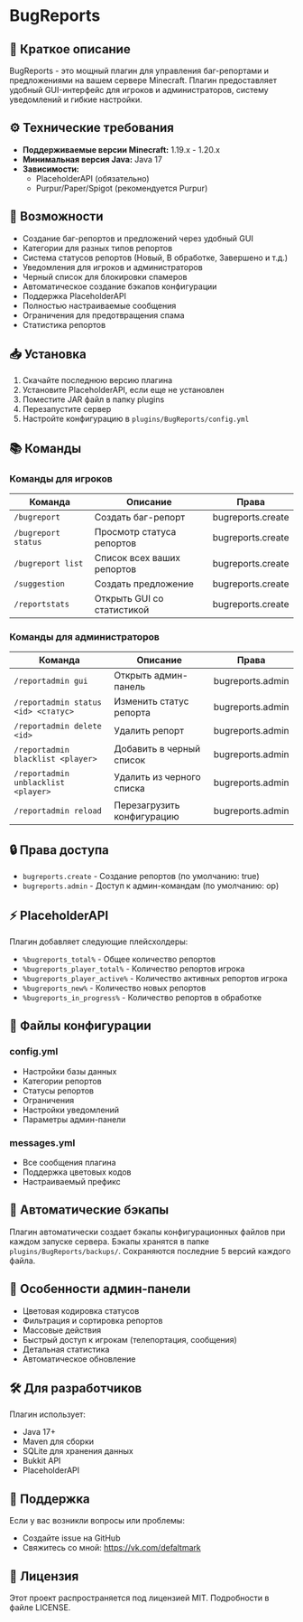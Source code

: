 # BugReports

## 📝 Краткое описание
BugReports - это мощный плагин для управления баг-репортами и предложениями на вашем сервере Minecraft. Плагин предоставляет удобный GUI-интерфейс для игроков и администраторов, систему уведомлений и гибкие настройки.

## ⚙️ Технические требования
- **Поддерживаемые версии Minecraft:** 1.19.x - 1.20.x
- **Минимальная версия Java:** Java 17
- **Зависимости:** 
  - PlaceholderAPI (обязательно)
  - Purpur/Paper/Spigot (рекомендуется Purpur)

## 🚀 Возможности
- Создание баг-репортов и предложений через удобный GUI
- Категории для разных типов репортов
- Система статусов репортов (Новый, В обработке, Завершено и т.д.)
- Уведомления для игроков и администраторов
- Черный список для блокировки спамеров
- Автоматическое создание бэкапов конфигурации
- Поддержка PlaceholderAPI
- Полностью настраиваемые сообщения
- Ограничения для предотвращения спама
- Статистика репортов

## 📥 Установка
1. Скачайте последнюю версию плагина
2. Установите PlaceholderAPI, если еще не установлен
3. Поместите JAR файл в папку plugins
4. Перезапустите сервер
5. Настройте конфигурацию в `plugins/BugReports/config.yml`

## 📚 Команды

### Команды для игроков
| Команда | Описание | Права |
|---------|-----------|-------|
| `/bugreport` | Создать баг-репорт | bugreports.create |
| `/bugreport status` | Просмотр статуса репортов | bugreports.create |
| `/bugreport list` | Список всех ваших репортов | bugreports.create |
| `/suggestion` | Создать предложение | bugreports.create |
| `/reportstats` | Открыть GUI со статистикой | bugreports.create |

### Команды для администраторов
| Команда | Описание | Права |
|---------|-----------|-------|
| `/reportadmin gui` | Открыть админ-панель | bugreports.admin |
| `/reportadmin status <id> <статус>` | Изменить статус репорта | bugreports.admin |
| `/reportadmin delete <id>` | Удалить репорт | bugreports.admin |
| `/reportadmin blacklist <player>` | Добавить в черный список | bugreports.admin |
| `/reportadmin unblacklist <player>` | Удалить из черного списка | bugreports.admin |
| `/reportadmin reload` | Перезагрузить конфигурацию | bugreports.admin |

## 🔒 Права доступа
- `bugreports.create` - Создание репортов (по умолчанию: true)
- `bugreports.admin` - Доступ к админ-командам (по умолчанию: op)

## ⚡ PlaceholderAPI
Плагин добавляет следующие плейсхолдеры:
- `%bugreports_total%` - Общее количество репортов
- `%bugreports_player_total%` - Количество репортов игрока
- `%bugreports_player_active%` - Количество активных репортов игрока
- `%bugreports_new%` - Количество новых репортов
- `%bugreports_in_progress%` - Количество репортов в обработке

## 📁 Файлы конфигурации

### config.yml
- Настройки базы данных
- Категории репортов
- Статусы репортов
- Ограничения
- Настройки уведомлений
- Параметры админ-панели

### messages.yml
- Все сообщения плагина
- Поддержка цветовых кодов
- Настраиваемый префикс

## 🔄 Автоматические бэкапы
Плагин автоматически создает бэкапы конфигурационных файлов при каждом запуске сервера. Бэкапы хранятся в папке `plugins/BugReports/backups/`. Сохраняются последние 5 версий каждого файла.

## 🎨 Особенности админ-панели
- Цветовая кодировка статусов
- Фильтрация и сортировка репортов
- Массовые действия
- Быстрый доступ к игрокам (телепортация, сообщения)
- Детальная статистика
- Автоматическое обновление

## 🛠️ Для разработчиков
Плагин использует:
- Java 17+
- Maven для сборки
- SQLite для хранения данных
- Bukkit API
- PlaceholderAPI

## 🤝 Поддержка
Если у вас возникли вопросы или проблемы:
- Создайте issue на GitHub
- Свяжитесь со мной: https://vk.com/defaltmark

## 📜 Лицензия
Этот проект распространяется под лицензией MIT. Подробности в файле LICENSE. 